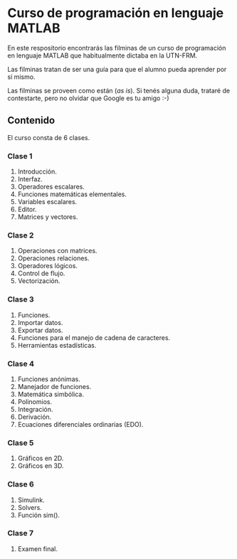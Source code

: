 # Curso de programación en lenguaje MATLAB

En este respositorio encontrarás las filminas de un curso de programación en lenguaje MATLAB que habitualmente dictaba en la UTN-FRM. 

Las filminas tratan de ser una guía para que el alumno pueda aprender por sí mismo. 

Las filminas se proveen como están (_as is_). Si tenés alguna duda, trataré de contestarte, pero no olvidar que Google es tu amigo :-)

## Contenido

El curso consta de 6 clases.

### Clase 1

1. Introducción. 
2. Interfaz.
3. Operadores escalares.
4. Funciones matemáticas elementales.
5. Variables escalares.
6. Editor.
7. Matrices y vectores.

### Clase 2
1. Operaciones con matrices.
2. Operaciones relaciones.
3. Operadores lógicos.
4. Control de flujo.
5. Vectorización.

### Clase 3

1. Funciones.
2. Importar datos.
3. Exportar datos.
4. Funciones para el manejo de cadena de caracteres.
5. Herramientas estadísticas.

### Clase 4

1. Funciones anónimas.
2. Manejador de funciones.
3. Matemática simbólica.
4. Polinomios.
5. Integración.
6. Derivación.
7. Ecuaciones diferenciales ordinarias (EDO).

### Clase 5

1. Gráficos en 2D. 
2. Gráficos en 3D.

### Clase 6

1. Simulink.
2. Solvers.
3. Función sim().

### Clase 7

1. Examen final.
